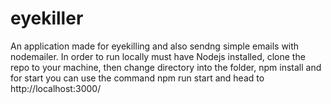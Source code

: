 # eyekiller
An application made for eyekilling and also sendng simple emails with nodemailer.
In order to run locally must have Nodejs installed, clone the repo to your machine, then change directory into the folder, npm install and for start you can use the command npm run start and head to http://localhost:3000/
